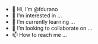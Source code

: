 - 👋 Hi, I’m @fdurano
- 👀 I’m interested in ...
- 🌱 I’m currently learning ...
- 💞️ I’m looking to collaborate on ...
- 📫 How to reach me ...

<!---
fdurano/fdurano is a ✨ special ✨ repository because its `README.md` (this file) appears on your GitHub profile.
You can click the Preview link to take a look at your changes.
--->
